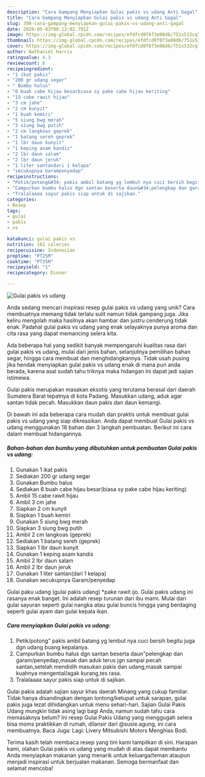 ```yaml
---
description: "Cara Gampang Menyiapkan Gulai pakis vs udang Anti Gagal"
title: "Cara Gampang Menyiapkan Gulai pakis vs udang Anti Gagal"
slug: 398-cara-gampang-menyiapkan-gulai-pakis-vs-udang-anti-gagal
date: 2020-05-03T08:13:02.791Z
image: https://img-global.cpcdn.com/recipes/efdfcd0f8f3e08d6/751x532cq70/gulai-pakis-vs-udang-foto-resep-utama.jpg
thumbnail: https://img-global.cpcdn.com/recipes/efdfcd0f8f3e08d6/751x532cq70/gulai-pakis-vs-udang-foto-resep-utama.jpg
cover: https://img-global.cpcdn.com/recipes/efdfcd0f8f3e08d6/751x532cq70/gulai-pakis-vs-udang-foto-resep-utama.jpg
author: Nathaniel Harris
ratingvalue: 4.3
reviewcount: 6
recipeingredient:
- "1 ikat pakis"
- "200 gr udang segar"
- " Bumbu halus"
- "6 buah cabe hijau besarbiasa sy pake cabe hijau keriting"
- "15 cabe rawit hijau"
- "3 cm jahe"
- "2 cm kunyit"
- "1 buah kemiri"
- "5 siung bwg merah"
- "3 siung bwg putih"
- "2 cm langkoas geprek"
- "1 batang sereh geprek"
- "1 lbr daun kunyit"
- "1 keping asam kandis"
- "2 lbr daun salam"
- "2 lbr daun jeruk"
- "1 liter santandari 1 kelapa"
- "secukupnya Garampenyedap"
recipeinstructions:
- "Petik/potong&#34; pakis ambil batang yg lembut nya cuci bersih begitu juga dgn udang buang kepalanya."
- "Campurkan bumbu halus dgn santan beserta daun&#34;pelengkap dan garam/penyedap,masak dan aduk terus jgn sampai pecah santan,setelah mendidih masukan pakis dan udang,masak sampai kuahnya mengental/agak kurang,tes rasa."
- "Tralalaaaa sayur pakis siap untuk di sajikan."
categories:
- Resep
tags:
- gulai
- pakis
- vs

katakunci: gulai pakis vs 
nutrition: 161 calories
recipecuisine: Indonesian
preptime: "PT25M"
cooktime: "PT35M"
recipeyield: "1"
recipecategory: Dinner

---
```



![Gulai pakis vs udang](https://img-global.cpcdn.com/recipes/efdfcd0f8f3e08d6/751x532cq70/gulai-pakis-vs-udang-foto-resep-utama.jpg)

Anda sedang mencari inspirasi resep gulai pakis vs udang yang unik? Cara membuatnya memang tidak terlalu sulit namun tidak gampang juga. Jika keliru mengolah maka hasilnya akan hambar dan justru cenderung tidak enak. Padahal gulai pakis vs udang yang enak selayaknya punya aroma dan cita rasa yang dapat memancing selera kita.

Ada beberapa hal yang sedikit banyak mempengaruhi kualitas rasa dari gulai pakis vs udang, mulai dari jenis bahan, selanjutnya pemilihan bahan segar, hingga cara membuat dan menghidangkannya. Tidak usah pusing jika hendak menyiapkan gulai pakis vs udang enak di mana pun anda berada, karena asal sudah tahu triknya maka hidangan ini dapat jadi sajian istimewa.

Gulai pakis merupakan masakan eksotis yang terutama berasal dari daerah Sumatera Barat tepatnya di kota Padang. Masukkan udang, aduk agar santan tidak pecah. Masukkan daun pakis dan daun kemangi.


Di bawah ini ada beberapa cara mudah dan praktis untuk membuat gulai pakis vs udang yang siap dikreasikan. Anda dapat membuat Gulai pakis vs udang menggunakan 18 bahan dan 3 langkah pembuatan. Berikut ini cara dalam membuat hidangannya.

<!--inarticleads1-->

##### Bahan-bahan dan bumbu yang dibutuhkan untuk pembuatan Gulai pakis vs udang:

1. Gunakan 1 ikat pakis
1. Sediakan 200 gr udang segar
1. Gunakan  Bumbu halus
1. Sediakan 6 buah cabe hijau besar(biasa sy pake cabe hijau keriting)
1. Ambil 15 cabe rawit hijau
1. Ambil 3 cm jahe
1. Siapkan 2 cm kunyit
1. Siapkan 1 buah kemiri
1. Gunakan 5 siung bwg merah
1. Siapkan 3 siung bwg putih
1. Ambil 2 cm langkoas (geprek)
1. Sediakan 1 batang sereh (geprek)
1. Siapkan 1 lbr daun kunyit
1. Gunakan 1 keping asam kandis
1. Ambil 2 lbr daun salam
1. Ambil 2 lbr daun jeruk
1. Gunakan 1 liter santan(dari 1 kelapa)
1. Gunakan secukupnya Garam/penyedap


Gulai paku udang (gulai pakis udang) *pake rawit ijo. Gulai pakis udang ini rasanya enak banget. Ini adalah resep turunan dari ibu mami. Mulai dari gulai sayuran seperti gulai nangka atau gulai buncis hingga yang berdaging seperti gulai ayam dan gulai kepala ikan. 

<!--inarticleads2-->

##### Cara menyiapkan Gulai pakis vs udang:

1. Petik/potong&#34; pakis ambil batang yg lembut nya cuci bersih begitu juga dgn udang buang kepalanya.
1. Campurkan bumbu halus dgn santan beserta daun&#34;pelengkap dan garam/penyedap,masak dan aduk terus jgn sampai pecah santan,setelah mendidih masukan pakis dan udang,masak sampai kuahnya mengental/agak kurang,tes rasa.
1. Tralalaaaa sayur pakis siap untuk di sajikan.


Gulai pakis adalah sajian sayur khas daerah Minang yang cukup familiar. Tidak hanya disandingkan dengan lontong/ketupat untuk sarapan, gulai pakis juga lezat dihidangkan untuk menu sehari-hari. Sajian Gulai Pakis Udang mungkin tidak asing lagi bagi Anda, namun sudah tahu cara memasaknya belum? Ini resep Gulai Pakis Udang yang menggugah selera bisa moms praktikkan di rumah, dilansir dari @susie.agung, ini cara membuatnya. Baca Juga: Lagi: Livery Mitsubishi Motors Menghias Bodi. 

Terima kasih telah membaca resep yang tim kami tampilkan di sini. Harapan kami, olahan Gulai pakis vs udang yang mudah di atas dapat membantu Anda menyiapkan makanan yang menarik untuk keluarga/teman ataupun menjadi inspirasi untuk berjualan makanan. Semoga bermanfaat dan selamat mencoba!
